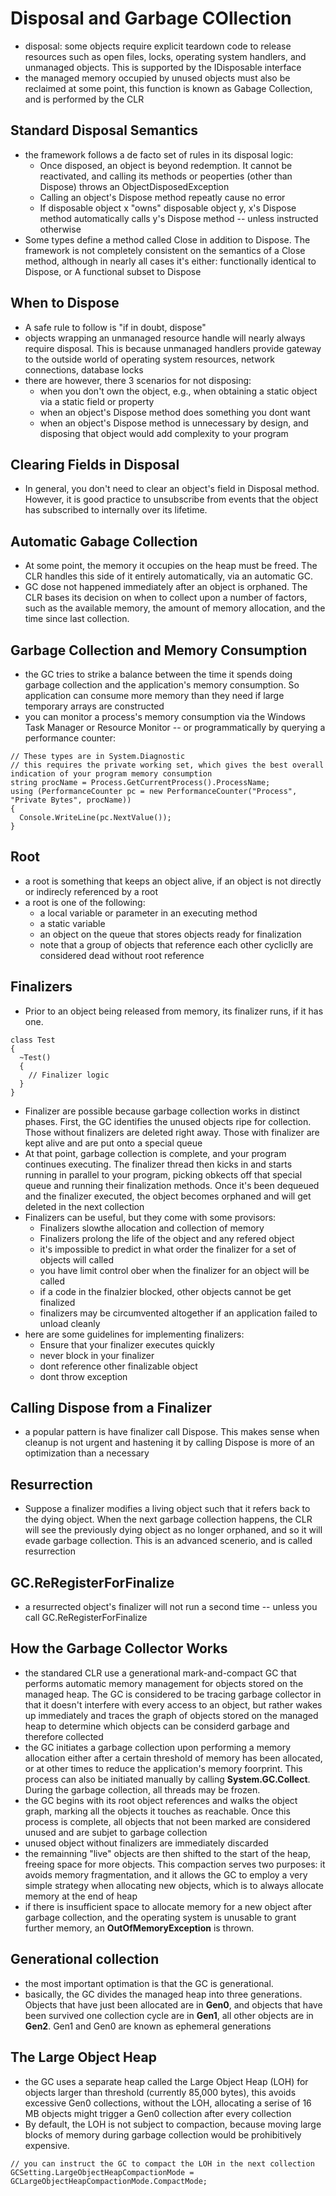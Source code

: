 # Disposal and Garbage COllection
  * disposal: some objects require explicit teardown code to release resources such as open files, locks, operating system handlers, and unmanaged objects. This is supported by the IDisposable interface
  * the managed memory occupied by unused objects must also be reclaimed at some point, this function is known as Gabage Collection, and is performed by the CLR

## Standard Disposal Semantics
  * the framework follows a de facto set of rules in its disposal logic:
    * Once disposed, an object is beyond redemption. It cannot be reactivated, and calling its methods or peoperties (other than Dispose) throws an ObjectDisposedException
    * Calling an object's Dispose method repeatly cause no error
    * If disposable object x "owns" disposable object y, x's Dispose method automatically calls y's Dispose method -- unless instructed otherwise
  * Some types define a method called Close in addition to Dispose. The framework is not completely consistent on the semantics of a Close method, although in nearly all cases it's either: functionally identical to Dispose, or A functional subset to Dispose

## When to Dispose
  * A safe rule to follow is "if in doubt, dispose"
  * objects wrapping an unmanaged resource handle will nearly always require disposal. This is because unmanaged handlers provide gateway to the outside world of operating system resources, network connections, database locks
  * there are however, there 3 scenarios for not disposing:
    * when you don't own the object, e.g., when obtaining a static object via a static field or property
    * when an object's Dispose method does something you dont want
    * when an object's Dispose method is unnecessary by design, and disposing that object would add complexity to your program
  
## Clearing Fields in Disposal
  * In general, you don't need to clear an object's field in Disposal method. However, it is good practice to unsubscribe from events that the object has subscribed to internally over its lifetime.

## Automatic Gabage Collection
  * At some point, the memory it occupies on the heap must be freed. The CLR handles this side of it entirely automatically, via an automatic GC.
  * GC dose not happened immediately after an object is orphaned. The CLR bases its decision on when to collect upon a number of factors, such as the available memory, the amount of memory allocation, and the time since last collection.

## Garbage Collection and Memory Consumption
  * the GC tries to strike a balance between the time it spends doing garbage collection and the application's memory consumption. So application can consume more memory than they need if large temporary arrays are constructed
  * you can monitor a process's memory consumption via the Windows Task Manager or Resource Monitor -- or programmatically by querying a performance counter:
  ```
  // These types are in System.Diagnostic
  // this requires the private working set, which gives the best overall indication of your program memory consumption
  string procName = Process.GetCurrentProcess().ProcessName;
  using (PerformanceCounter pc = new PerformanceCounter("Process", "Private Bytes", procName))
  {
    Console.WriteLine(pc.NextValue());
  }
  ```

## Root
  * a root is something that keeps an object alive, if an object is not directly or indirecly referenced by a root
  * a root is one of the following:
    * a local variable or parameter in an executing method
    * a static variable
    * an object on the queue that stores objects ready for finalization
    * note that a group of objects that reference each other cycliclly are considered dead without root reference

## Finalizers
  * Prior to an object being released from memory, its finalizer runs, if it has one.
  ```
  class Test
  {
    ~Test()
    {
      // Finalizer logic
    }
  }
  ```
  * Finalizer are possible because garbage collection works in distinct phases. First, the GC identifies the unused objects ripe for collection. Those without finalizers are deleted right away. Those with finalizer are kept alive and are put onto a special queue
  * At that point, garbage collection is complete, and your program continues executing. The finalizer thread then kicks in and starts running in parallel to your program, picking obkects off that special queue and running their finalization methods. Once it's been dequeued and the finalizer executed, the object becomes orphaned and will get deleted  in the next collection
  * Finalizers can be useful, but they come with some provisors:
    * Finalizers slowthe allocation and collection of memory
    * Finalizers prolong the life of the object and any refered object
    * it's impossible to predict in what order the finalizer for a set of objects will called
    * you have limit control ober when the finalizer for an object will be called
    * if a code in the finalzier blocked, other objects cannot be get finalized
    * finalizers may be circumvented altogether if an application failed to unload cleanly
  * here are some guidelines for implementing finalizers:
    * Ensure that your finalizer executes quickly
    * never block in your finalizer
    * dont reference other finalizable object
    * dont throw exception
    
## Calling Dispose from a Finalizer
  * a popular pattern is have finalizer call Dispose. This makes sense when cleanup is not urgent and hastening it by calling Dispose is more of an optimization than a necessary

## Resurrection
  * Suppose a finalizer modifies a living object such that it refers back to the dying object. When the next garbage collection happens, the CLR will see the previously dying object as no longer orphaned, and so it will evade garbage collection. This is an advanced scenerio, and is called resurrection

## GC.ReRegisterForFinalize
  * a resurrected object's finalizer will not run a second time -- unless you call GC.ReRegisterForFinalize

## How the Garbage Collector Works
  * the standared CLR use a generational mark-and-compact GC that performs automatic memory management for objects stored on the managed heap. The GC is considered to be tracing garbage collector in that it doesn't interfere with every access to an object, but rather wakes up immediately and traces the graph of objects stored on the managed heap to determine which objects can be considerd garbage and therefore collected
  * the GC initiates a garbage collection upon performing a memory allocation either after a certain threshold of memory has been allocated, or at other times to reduce the application's memory foorprint. This process can also be initiated manually by calling **System.GC.Collect**. During the garbage collection, all threads may be frozen.
  * the GC begins with its root object references and walks the object graph, marking all the objects it touches as reachable. Once this process is complete, all objects that not been marked are considered unused and are subjet to garbage collection
  * unused object without finalizers are immediately discarded
  * the remainning "live" objects are then shifted to the start of the heap, freeing space for more objects. This compaction serves two purposes: it avoids memory fragmentation, and it allows the GC to employ a very simple strategy when allocating new objects, which is to always allocate memory at the end of heap 
  * if there is insufficient space to allocate memory for a new object after garbage collection, and the operating system is unusable to grant further memory, an **OutOfMemoryException** is thrown.

## Generational collection
  * the most important optimation is that the GC is generational.
  * basically, the GC divides the managed heap into three generations. Objects that have just been allocated are in **Gen0**, and objects that have been survived one collection cycle are in **Gen1**, all other objects are in **Gen2**. Gen1 and Gen0 are known as ephemeral generations

## The Large Object Heap
  * the GC uses a separate heap called the Large Object Heap (LOH) for objects larger than threshold (currently 85,000 bytes), this avoids excessive Gen0 collections, without the LOH, allocating a serise of 16 MB objects might trigger a Gen0 collection after every collection
  * By default, the LOH is not subject to compaction, because moving large blocks of memory during garbage collection would be prohibitively expensive.
  ```
  // you can instruct the GC to compact the LOH in the next collection
  GCSetting.LargeObjectHeapCompactionMode = GCLargeObjectHeapCompactionMode.CompactMode;
  ```



















